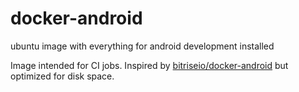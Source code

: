 # docker-android
ubuntu image with everything for android development installed

Image intended for CI jobs. Inspired by [bitriseio/docker-android](https://hub.docker.com/r/bitriseio/docker-android/dockerfile)
 but optimized for disk space. 
